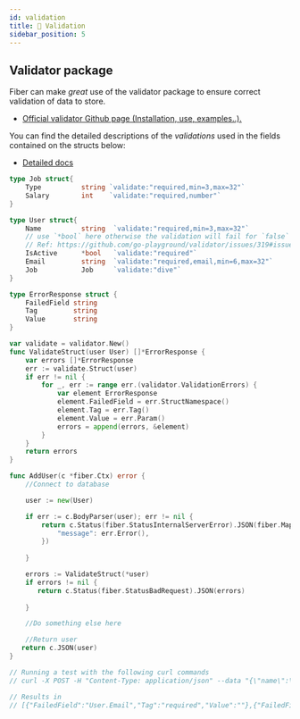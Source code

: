 ```yaml
---
id: validation
title: 🔎 Validation
sidebar_position: 5
---
```


## Validator package

Fiber can make _great_ use of the validator package to ensure correct validation of data to store.

* [Official validator Github page \(Installation, use, examples..\).](https://github.com/go-playground/validator)

You can find the detailed descriptions of the _validations_ used in the fields contained on the structs below:

* [Detailed docs](https://pkg.go.dev/github.com/go-playground/validator?tab=doc)

```go title="Validation Example"
type Job struct{
    Type          string `validate:"required,min=3,max=32"`
    Salary        int    `validate:"required,number"`
}

type User struct{
    Name          string  `validate:"required,min=3,max=32"`
    // use `*bool` here otherwise the validation will fail for `false` values
    // Ref: https://github.com/go-playground/validator/issues/319#issuecomment-339222389
    IsActive      *bool   `validate:"required"`
    Email         string  `validate:"required,email,min=6,max=32"`
    Job           Job     `validate:"dive"`
}

type ErrorResponse struct {
    FailedField string
    Tag         string
    Value       string
}

var validate = validator.New()
func ValidateStruct(user User) []*ErrorResponse {
    var errors []*ErrorResponse
    err := validate.Struct(user)
    if err != nil {
        for _, err := range err.(validator.ValidationErrors) {
            var element ErrorResponse
            element.FailedField = err.StructNamespace()
            element.Tag = err.Tag()
            element.Value = err.Param()
            errors = append(errors, &element)
        }
    }
    return errors
}

func AddUser(c *fiber.Ctx) error {
    //Connect to database

    user := new(User)

    if err := c.BodyParser(user); err != nil {
        return c.Status(fiber.StatusInternalServerError).JSON(fiber.Map{
            "message": err.Error(),
        })
       
    }

    errors := ValidateStruct(*user)
    if errors != nil {
       return c.Status(fiber.StatusBadRequest).JSON(errors)
        
    }

    //Do something else here

    //Return user
   return c.JSON(user)
}

// Running a test with the following curl commands
// curl -X POST -H "Content-Type: application/json" --data "{\"name\":\"john\",\"isactive\":\"True\"}" http://localhost:8080/register/user

// Results in
// [{"FailedField":"User.Email","Tag":"required","Value":""},{"FailedField":"User.Job.Salary","Tag":"required","Value":""},{"FailedField":"User.Job.Type","Tag":"required","Value":""}]⏎
```
